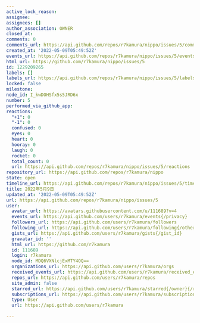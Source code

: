 ```yaml
---
active_lock_reason: 
assignee: 
assignees: []
author_association: OWNER
closed_at: 
comments: 0
comments_url: https://api.github.com/repos/r7kamura/nippo/issues/5/comments
created_at: '2022-05-09T05:49:52Z'
events_url: https://api.github.com/repos/r7kamura/nippo/issues/5/events
html_url: https://github.com/r7kamura/nippo/issues/5
id: 1229209265
labels: []
labels_url: https://api.github.com/repos/r7kamura/nippo/issues/5/labels{/name}
locked: false
milestone: 
node_id: I_kwDOHSfx5s5JRD6x
number: 5
performed_via_github_app: 
reactions:
  "+1": 0
  "-1": 0
  confused: 0
  eyes: 0
  heart: 0
  hooray: 0
  laugh: 0
  rocket: 0
  total_count: 0
  url: https://api.github.com/repos/r7kamura/nippo/issues/5/reactions
repository_url: https://api.github.com/repos/r7kamura/nippo
state: open
timeline_url: https://api.github.com/repos/r7kamura/nippo/issues/5/timeline
title: 2022年5月9日
updated_at: '2022-05-09T05:49:52Z'
url: https://api.github.com/repos/r7kamura/nippo/issues/5
user:
  avatar_url: https://avatars.githubusercontent.com/u/111689?v=4
  events_url: https://api.github.com/users/r7kamura/events{/privacy}
  followers_url: https://api.github.com/users/r7kamura/followers
  following_url: https://api.github.com/users/r7kamura/following{/other_user}
  gists_url: https://api.github.com/users/r7kamura/gists{/gist_id}
  gravatar_id: ''
  html_url: https://github.com/r7kamura
  id: 111689
  login: r7kamura
  node_id: MDQ6VXNlcjExMTY4OQ==
  organizations_url: https://api.github.com/users/r7kamura/orgs
  received_events_url: https://api.github.com/users/r7kamura/received_events
  repos_url: https://api.github.com/users/r7kamura/repos
  site_admin: false
  starred_url: https://api.github.com/users/r7kamura/starred{/owner}{/repo}
  subscriptions_url: https://api.github.com/users/r7kamura/subscriptions
  type: User
  url: https://api.github.com/users/r7kamura

---
```

